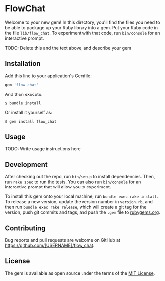 # FlowChat

Welcome to your new gem! In this directory, you'll find the files you need to be able to package up your Ruby library into a gem. Put your Ruby code in the file `lib/flow_chat`. To experiment with that code, run `bin/console` for an interactive prompt.

TODO: Delete this and the text above, and describe your gem

## Installation

Add this line to your application's Gemfile:

```ruby
gem 'flow_chat'
```

And then execute:

    $ bundle install

Or install it yourself as:

    $ gem install flow_chat

## Usage

TODO: Write usage instructions here

## Development

After checking out the repo, run `bin/setup` to install dependencies. Then, run `rake spec` to run the tests. You can also run `bin/console` for an interactive prompt that will allow you to experiment.

To install this gem onto your local machine, run `bundle exec rake install`. To release a new version, update the version number in `version.rb`, and then run `bundle exec rake release`, which will create a git tag for the version, push git commits and tags, and push the `.gem` file to [rubygems.org](https://rubygems.org).

## Contributing

Bug reports and pull requests are welcome on GitHub at https://github.com/[USERNAME]/flow_chat.

## License

The gem is available as open source under the terms of the [MIT License](https://opensource.org/licenses/MIT).
